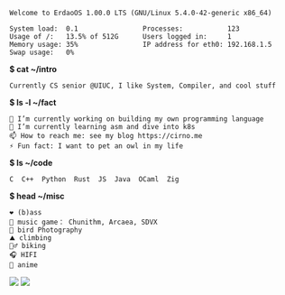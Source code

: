 ```
Welcome to ErdaoOS 1.00.0 LTS (GNU/Linux 5.4.0-42-generic x86_64)

System load:  0.1                Processes:           123
Usage of /:   13.5% of 512G      Users logged in:     1
Memory usage: 35%                IP address for eth0: 192.168.1.5
Swap usage:   0%
```

**$ cat ~/intro**

```
Currently CS senior @UIUC, I like System, Compiler, and cool stuff
```

**$ ls -l ~/fact**

```
🔭 I’m currently working on building my own programming language
🌱 I’m currently learning asm and dive into k8s
📫 How to reach me: see my blog https://cirno.me
⚡ Fun fact: I want to pet an owl in my life
```

**$ ls ~/code**

```
C  C++  Python  Rust  JS  Java  OCaml  Zig  
```

**$ head ~/misc**

```
❤️ (b)ass
👾 music game： Chunithm, Arcaea, SDVX
🦉 bird Photography
⛰️ climbing
🚴‍♂️ biking
🎧 HIFI
🌸 anime
```

![](https://komarev.com/ghpvc/?username=TwinIsland)
![](https://img.shields.io/badge/Nice_pink-tag-pink)
